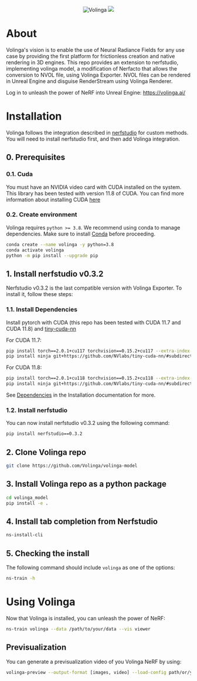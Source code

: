 
<p align="center">
    <!-- pypi-strip -->
    <picture>
    <img alt="Volinga" src="https://volinga.ai/early_access/Volinga%20Suite%20-%20User%20Manual%206d1d5b9c2a2046829b2e2cbe16d112f8/MicrosoftTeams-image_(73).png">
    <!-- pypi-strip -->
    </picture>
    <!-- /pypi-strip -->
    <a href="https://discord.gg/XxVdfWvcge"><img src="https://img.shields.io/badge/Join-Discord-blue.svg"/></a>
</p>

# About
Volinga's vision is to enable the use of Neural Radiance Fields for any use case by providing the first platform for frictionless creation and native rendering in 3D engines. This repo provides an extension to nerfstudio, implementing volinga model, a modification of Nerfacto that allows the conversion to NVOL file, using Volinga Exporter. NVOL files can be rendered in Unreal Engine and disguise RenderStream using Volinga Renderer. 

Log in to unleash the power of NeRF into Unreal Engine: https://volinga.ai/

# Installation
Volinga follows the integration described in [nerfstudio](https://docs.nerf.studio/en/latest/developer_guides/new_methods.html) for custom methods. You will need to install nerfstudio first, and then add Volinga integration.


## 0. Prerequisites

### 0.1. Cuda
You must have an NVIDIA video card with CUDA installed on the system. This library has been tested with version 11.8 of CUDA. You can find more information about installing CUDA [here](https://docs.nvidia.com/cuda/cuda-quick-start-guide/index.html)

### 0.2. Create environment

Volinga requires `python >= 3.8`. We recommend using conda to manage dependencies. Make sure to install [Conda](https://docs.conda.io/en/latest/miniconda.html) before proceeding.

```bash
conda create --name volinga -y python=3.8
conda activate volinga
python -m pip install --upgrade pip
```


## 1. Install nerfstudio  v0.3.2
Nerfstudio v0.3.2 is the last compatible version with Volinga Exporter. To install it, follow these steps:

### 1.1. Install Dependencies

Install pytorch with CUDA (this repo has been tested with CUDA 11.7 and CUDA 11.8) and [tiny-cuda-nn](https://github.com/NVlabs/tiny-cuda-nn)

For CUDA 11.7:

```bash
pip install torch==2.0.1+cu117 torchvision==0.15.2+cu117 --extra-index-url https://download.pytorch.org/whl/cu117
pip install ninja git+https://github.com/NVlabs/tiny-cuda-nn/#subdirectory=bindings/torch
```

For CUDA 11.8:

```bash
pip install torch==2.0.1+cu118 torchvision==0.15.2+cu118 --extra-index-url https://download.pytorch.org/whl/cu118
pip install ninja git+https://github.com/NVlabs/tiny-cuda-nn/#subdirectory=bindings/torch
```

See [Dependencies](https://github.com/nerfstudio-project/nerfstudio/blob/main/docs/quickstart/installation.md#dependencies)
in the Installation documentation for more.

### 1.2. Install nerfstudio

You can now install nerfstudio v0.3.2 using the following command:

```bash
pip install nerfstudio==0.3.2
```

## 2. Clone Volinga repo
```bash
git clone https://github.com/Volinga/volinga-model
```

## 3. Install Volinga repo as a python package

```bash
cd volinga_model
pip install -e .
```

## 4. Install tab completion from Nerfstudio

```bash
ns-install-cli
```

## 5. Checking the install
The following command should include `volinga` as one of the options:
```bash
ns-train -h
```

# Using Volinga
Now that Volinga is installed, you can unleash the power of NeRF:
```bash
ns-train volinga --data /path/to/your/data --vis viewer
```

## Previsualization
You can generate a previsualization video of you Volinga NeRF by using:

```bash
volinga-preview --output-format [images, video] --load-config path/or/your/config/config.yml --traj interpolate --eval-num-rays-per-chunk [int] --output-path /output/path --order_poses --adjust_frame_rate
```
